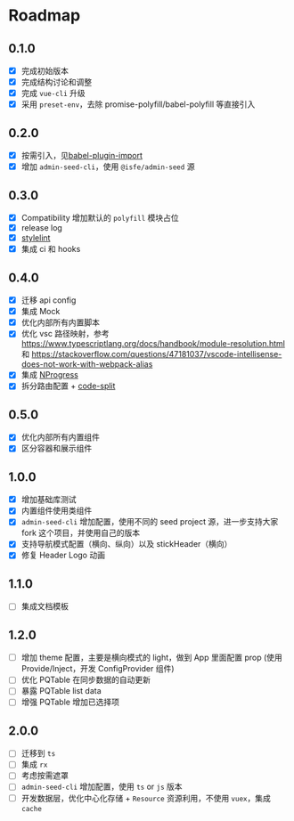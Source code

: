# Roadmap

## 0.1.0

- [x] 完成初始版本
- [x] 完成结构讨论和调整
- [x] 完成 `vue-cli` 升级
- [x] 采用 `preset-env`，去除 promise-polyfill/babel-polyfill 等直接引入

## 0.2.0

- [x] 按需引入，见[babel-plugin-import](https://github.com/ant-design/babel-plugin-import)
- [x] 增加 `admin-seed-cli`，使用 `@isfe/admin-seed` 源

## 0.3.0

- [x] Compatibility 增加默认的 `polyfill` 模块占位
- [x] release log
- [x] [stylelint](https://github.com/stylelint/stylelint)
- [x] 集成 ci 和 hooks

## 0.4.0

- [x] 迁移 api config
- [x] 集成 Mock
- [x] 优化内部所有内置脚本
- [x] 优化 vsc 路径映射，参考 https://www.typescriptlang.org/docs/handbook/module-resolution.html 和 https://stackoverflow.com/questions/47181037/vscode-intellisense-does-not-work-with-webpack-alias
- [x] 集成 [NProgress](https://github.com/rstacruz/nprogress)
- [x] 拆分路由配置 + [code-split](https://webpack.js.org/guides/code-splitting/)

## 0.5.0

- [x] 优化内部所有内置组件
- [x] 区分容器和展示组件

## 1.0.0

- [x] 增加基础库测试
- [x] 内置组件使用类组件
- [x] `admin-seed-cli` 增加配置，使用不同的 seed project 源，进一步支持大家 fork 这个项目，并使用自己的版本
- [x] 支持导航模式配置（横向、纵向）以及 stickHeader（横向）
- [x] 修复 Header Logo 动画

## 1.1.0

- [ ] 集成文档模板

## 1.2.0

- [ ] 增加 theme 配置，主要是横向模式的 light，做到 App 里面配置 prop (使用Provide/Inject，开发 ConfigProvider 组件)
- [ ] 优化 PQTable 在同步数据的自动更新
- [ ] 暴露 PQTable list data
- [ ] 增强 PQTable 增加已选择项

## 2.0.0

- [ ] 迁移到 `ts`
- [ ] 集成 `rx`
- [ ] 考虑按需遮罩
- [ ] `admin-seed-cli` 增加配置，使用 `ts` or `js` 版本
- [ ] 开发数据层，优化中心化存储 + `Resource` 资源利用，不使用 `vuex`，集成 `cache`
